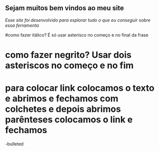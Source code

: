 ## **Sejam muitos bem vindos ao meu site**
*Esse site foi desenvolvido para explorar tudo o que eu conseguir sobre essa ferramenta* 




 #como fazer itálico? É só usar asterisco no começo e no final da frase 
# como fazer negrito? Usar dois asteriscos no começo e no fim 
# para colocar link colocamos o texto e abrimos e fechamos com colchetes e depois abrimos parênteses colocamos o link e fechamos 
-bulleted



